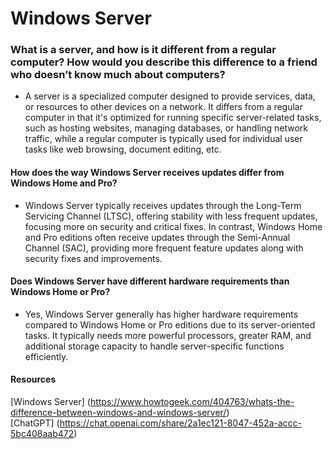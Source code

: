 # Windows Server

### What is a server, and how is it different from a regular computer? How would you describe this difference to a friend who doesn’t know much about computers?
- A server is a specialized computer designed to provide services, data, or resources to other devices on a network. It differs from a regular computer in that it's optimized for running specific server-related tasks, such as hosting websites, managing databases, or handling network traffic, while a regular computer is typically used for individual user tasks like web browsing, document editing, etc.

#### How does the way Windows Server receives updates differ from Windows Home and Pro?
- Windows Server typically receives updates through the Long-Term Servicing Channel (LTSC), offering stability with less frequent updates, focusing more on security and critical fixes. In contrast, Windows Home and Pro editions often receive updates through the Semi-Annual Channel (SAC), providing more frequent feature updates along with security fixes and improvements.

#### Does Windows Server have different hardware requirements than Windows Home or Pro?
- Yes, Windows Server generally has higher hardware requirements compared to Windows Home or Pro editions due to its server-oriented tasks. It typically needs more powerful processors, greater RAM, and additional storage capacity to handle server-specific functions efficiently.

#### Resources 
[Windows Server] (https://www.howtogeek.com/404763/whats-the-difference-between-windows-and-windows-server/) <br>
[ChatGPT] (https://chat.openai.com/share/2a1ec121-8047-452a-accc-5bc408aab472)
